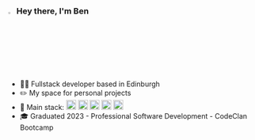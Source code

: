 ### <img src="https://media.giphy.com/media/hvRJCLFzcasrR4ia7z/giphy.gif" width="2.5%"> Hey there, I'm Ben 
#
* :man_technologist: Fullstack developer based in Edinburgh
* :pencil2:	My space for personal projects
* :pancakes: Main stack:  <img src="https://skillicons.dev/icons?i=php"  width="20"> <img src="https://skillicons.dev/icons?i=symfony"  width="20"> <img src="https://skillicons.dev/icons?i=angular"  width="20"> <img src="https://skillicons.dev/icons?i=ts"  width="20"> <img src="https://skillicons.dev/icons?i=mysql"  width="20">
* :mortar_board: Graduated 2023 - Professional Software Development - CodeClan Bootcamp




<!--
**benbeardyman/benbeardyman** is a ✨ _special_ ✨ repository because its `README.md` (this file) appears on your GitHub profile.

Here are some ideas to get you started:

- 🔭 I’m currently working on ...
- 🌱 I’m currently learning ...
- 👯 I’m looking to collaborate on ...
- 🤔 I’m looking for help with ...
- 💬 Ask me about ...
- 📫 How to reach me: ...
- 😄 Pronouns: ...
- ⚡ Fun fact: ...
-->

